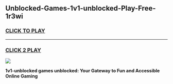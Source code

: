 
## Unblocked-Games-1v1-unblocked-Play-Free-1r3wi
<h3>
<a href="https://premium76.site?title=1v1-unblocked&ref=24M">CLICK TO PLAY</a></h3>
<hr>

<h3>
<a href="https://premium76.site?title=1v1-unblocked&ref=24M">CLICK 2 PLAY</a>
  
</h3>

<a href="https://premium76.site?title=1v1-unblocked&ref=24M"><img src="https://clearcache.store/games.png"></a>


**1v1-unblocked games unblocked: Your Gateway to Fun and Accessible Online Gaming**
